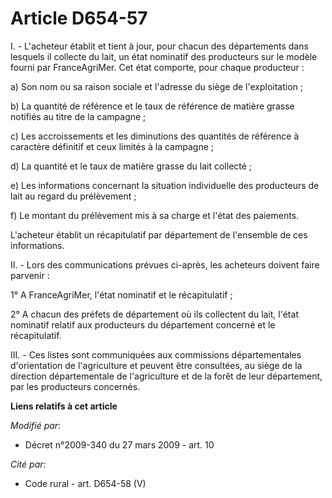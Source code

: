 # Article D654-57

I. - L'acheteur établit et tient à jour, pour chacun des départements dans lesquels il collecte du lait, un état nominatif
des producteurs sur le modèle fourni par FranceAgriMer. Cet état comporte, pour chaque producteur :

a) Son nom ou sa raison sociale et l'adresse du siège de l'exploitation ;

b) La quantité de référence et le taux de référence de matière grasse notifiés au titre de la campagne ;

c) Les accroissements et les diminutions des quantités de référence à caractère définitif et ceux limités à la campagne ;

d) La quantité et le taux de matière grasse du lait collecté ;

e) Les informations concernant la situation individuelle des producteurs de lait au regard du prélèvement ;

f) Le montant du prélèvement mis à sa charge et l'état des paiements.

L'acheteur établit un récapitulatif par département de l'ensemble de ces informations.

II. - Lors des communications prévues ci-après, les acheteurs doivent faire parvenir :

1° A FranceAgriMer, l'état nominatif et le récapitulatif ;

2° A chacun des préfets de département où ils collectent du lait, l'état nominatif relatif aux producteurs du département
concerné et le récapitulatif.

III. - Ces listes sont communiquées aux commissions départementales d'orientation de l'agriculture et peuvent être
consultées, au siège de la direction départementale de l'agriculture et de la forêt de leur département, par les producteurs
concernés.

**Liens relatifs à cet article**

_Modifié par_:

  - Décret n°2009-340 du 27 mars 2009 - art. 10

_Cité par_:

  - Code rural - art. D654-58 (V)
